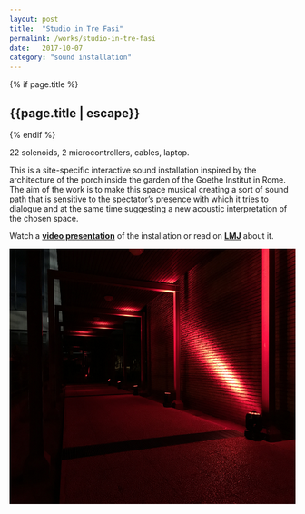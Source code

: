 ```yaml
---
layout: post
title:  "Studio in Tre Fasi"
permalink: /works/studio-in-tre-fasi
date:   2017-10-07
category: "sound installation"
---
```

{% if page.title %}
<h2>{{page.title | escape}}</h2>
{% endif %}

22 solenoids, 2 microcontrollers, cables, laptop.

This is a site-specific interactive sound installation inspired by the architecture of the porch inside the garden of the Goethe Institut in Rome. The aim of the work is to make this space musical creating a sort of sound path that is sensitive to the spectator’s presence with which it tries to dialogue and at the same time suggesting a new acoustic interpretation of the chosen space.

Watch a [**video presentation**][video] of the installation or read on [**LMJ**][art] about it.

<img src='/assets/3phases.JPG' width='600' height='450'>

[video]: https://vimeo.com/327037884
[art]: https://www.mitpressjournals.org/doi/10.1162/lmj_a_01092